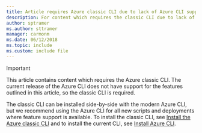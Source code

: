 ```yaml
---
title: Article requires Azure classic CLI due to lack of Azure CLI support
description: For content which requires the classic CLI due to lack of feature support in Azure CLI.
author: sptramer
ms.author: sttramer
manager: carmonm
ms.date: 06/12/2018
ms.topic: include
ms.custom: include file
---
```

> [!IMPORTANT]
> This article contains content which requires the Azure classic CLI. The current release
> of the Azure CLI does not have support for the features outlined in this article,
> so the classic CLI is required. 
> 
> The classic CLI can be installed side-by-side with the modern Azure CLI,
> but we recommend using the Azure CLI for all new scripts and deployments where feature support
> is available. To install the classic CLI, see [Install the Azure classic CLI](/cli/azure/install-classic-cli)
> and to install the current CLI, see [Install Azure CLI](/cli/azure/install-azure-cli).


